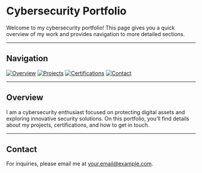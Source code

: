 # Cybersecurity Portfolio

Welcome to my cybersecurity portfolio! This page gives you a quick overview of my work and provides navigation to more detailed sections.

---

## Navigation

[![Overview](https://img.shields.io/badge/Overview-Overview-blue)](#overview)
[![Projects](https://img.shields.io/badge/Projects-Projects-green)](projects.md)
[![Certifications](https://img.shields.io/badge/Certifications-Certifications-red)](certifications.md)
[![Contact](https://img.shields.io/badge/Contact-Contact-orange)](#contact)

---

## Overview

I am a cybersecurity enthusiast focused on protecting digital assets and exploring innovative security solutions. On this portfolio, you’ll find details about my projects, certifications, and how to get in touch.

<!-- More overview content as needed -->

---

## Contact

For inquiries, please email me at [your.email@example.com](mailto:your.email@example.com).
